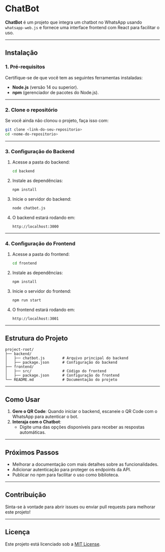 
# **ChatBot**

**ChatBot** é um projeto que integra um chatbot no WhatsApp usando `whatsapp-web.js` e fornece uma interface frontend com React para facilitar o uso.

---

## **Instalação**

### **1. Pré-requisitos**
Certifique-se de que você tem as seguintes ferramentas instaladas:
- **Node.js** (versão 14 ou superior).
- **npm** (gerenciador de pacotes do Node.js).

---

### **2. Clone o repositório**
Se você ainda não clonou o projeto, faça isso com:
```bash
git clone <link-do-seu-repositorio>
cd <nome-do-repositorio>
```

---

### **3. Configuração do Backend**
1. Acesse a pasta do backend:
   ```bash
   cd backend
   ```
2. Instale as dependências:
   ```bash
   npm install
   ```
3. Inicie o servidor do backend:
   ```bash
   node chatbot.js
   ```
4. O backend estará rodando em:
   ```
   http://localhost:3000
   ```

---

### **4. Configuração do Frontend**
1. Acesse a pasta do frontend:
   ```bash
   cd frontend
   ```
2. Instale as dependências:
   ```bash
   npm install
   ```
3. Inicie o servidor do frontend:
   ```bash
   npm run start
   ```
4. O frontend estará rodando em:
   ```
   http://localhost:3001
   ```

---

## **Estrutura do Projeto**
```plaintext
project-root/
├── backend/
│   ├── chatbot.js        # Arquivo principal do backend
│   ├── package.json      # Configuração do backend
├── frontend/
│   ├── src/              # Código do frontend
│   ├── package.json      # Configuração do frontend
└── README.md             # Documentação do projeto
```

---

## **Como Usar**
1. **Gere o QR Code**: Quando iniciar o backend, escaneie o QR Code com o WhatsApp para autenticar o bot.
2. **Interaja com o Chatbot**:
   - Digite uma das opções disponíveis para receber as respostas automáticas.

---

## **Próximos Passos**
- Melhorar a documentação com mais detalhes sobre as funcionalidades.
- Adicionar autenticação para proteger os endpoints da API.
- Publicar no npm para facilitar o uso como biblioteca.

---

## **Contribuição**
Sinta-se à vontade para abrir issues ou enviar pull requests para melhorar este projeto!

---

## **Licença**
Este projeto está licenciado sob a [MIT License](LICENSE).
